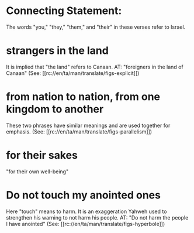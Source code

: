 # Connecting Statement:

The words "you," "they," "them," and "their" in these verses refer to Israel.

# strangers in the land

It is implied that "the land" refers to Canaan. AT: "foreigners in the land of Canaan" (See: [[rc://en/ta/man/translate/figs-explicit]])

# from nation to nation, from one kingdom to another

These two phrases have similar meanings and are used together for emphasis. (See: [[rc://en/ta/man/translate/figs-parallelism]])

# for their sakes

"for their own well-being"

# Do not touch my anointed ones

Here "touch" means to harm. It is an exaggeration Yahweh used to strengthen his warning to not harm his people. AT: "Do not harm the people I have anointed" (See: [[rc://en/ta/man/translate/figs-hyperbole]])